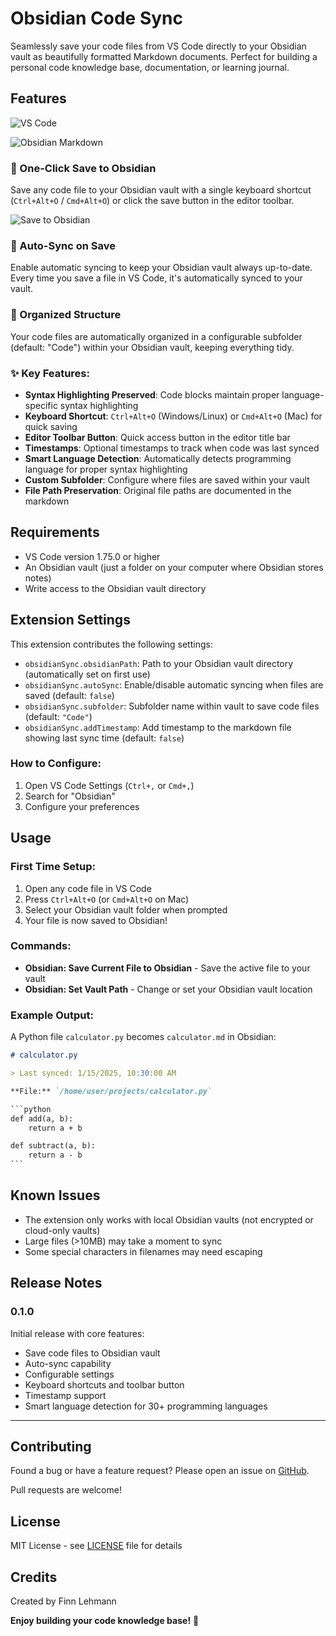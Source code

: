 # Obsidian Code Sync

Seamlessly save your code files from VS Code directly to your Obsidian vault as beautifully formatted Markdown documents. Perfect for building a personal code knowledge base, documentation, or learning journal.

## Features
![VS Code](https://raw.githubusercontent.com/FinnLeh/vscode-obsidian-sync/main/images/vsCode_screenshot.png)

![Obsidian Markdown](https://raw.githubusercontent.com/FinnLeh/vscode-obsidian-sync/main/images/Obsidian_screenshot.png)


### 📝 One-Click Save to Obsidian
Save any code file to your Obsidian vault with a single keyboard shortcut (`Ctrl+Alt+O` / `Cmd+Alt+O`) or click the save button in the editor toolbar.

![Save to Obsidian](https://raw.githubusercontent.com/FinnLeh/vscode-obsidian-sync/main/images/feature-save.png)

### 🔄 Auto-Sync on Save
Enable automatic syncing to keep your Obsidian vault always up-to-date. Every time you save a file in VS Code, it's automatically synced to your vault.

### 📁 Organized Structure
Your code files are automatically organized in a configurable subfolder (default: "Code") within your Obsidian vault, keeping everything tidy.

### ✨ Key Features:
- **Syntax Highlighting Preserved**: Code blocks maintain proper language-specific syntax highlighting
- **Keyboard Shortcut**: `Ctrl+Alt+O` (Windows/Linux) or `Cmd+Alt+O` (Mac) for quick saving  
- **Editor Toolbar Button**: Quick access button in the editor title bar
- **Timestamps**: Optional timestamps to track when code was last synced
- **Smart Language Detection**: Automatically detects programming language for proper syntax highlighting
- **Custom Subfolder**: Configure where files are saved within your vault
- **File Path Preservation**: Original file paths are documented in the markdown

## Requirements

- VS Code version 1.75.0 or higher
- An Obsidian vault (just a folder on your computer where Obsidian stores notes)
- Write access to the Obsidian vault directory

## Extension Settings

This extension contributes the following settings:

* `obsidianSync.obsidianPath`: Path to your Obsidian vault directory (automatically set on first use)
* `obsidianSync.autoSync`: Enable/disable automatic syncing when files are saved (default: `false`)
* `obsidianSync.subfolder`: Subfolder name within vault to save code files (default: `"Code"`)
* `obsidianSync.addTimestamp`: Add timestamp to the markdown file showing last sync time (default: `false`)

### How to Configure:
1. Open VS Code Settings (`Ctrl+,` or `Cmd+,`)
2. Search for "Obsidian"
3. Configure your preferences

## Usage

### First Time Setup:
1. Open any code file in VS Code
2. Press `Ctrl+Alt+O` (or `Cmd+Alt+O` on Mac)
3. Select your Obsidian vault folder when prompted
4. Your file is now saved to Obsidian!

### Commands:
- **Obsidian: Save Current File to Obsidian** - Save the active file to your vault
- **Obsidian: Set Vault Path** - Change or set your Obsidian vault location

### Example Output:
A Python file `calculator.py` becomes `calculator.md` in Obsidian:

```markdown
# calculator.py

> Last synced: 1/15/2025, 10:30:00 AM

**File:** `/home/user/projects/calculator.py`

​```python
def add(a, b):
    return a + b

def subtract(a, b):
    return a - b
​```
```

## Known Issues

- The extension only works with local Obsidian vaults (not encrypted or cloud-only vaults)
- Large files (>10MB) may take a moment to sync
- Some special characters in filenames may need escaping

## Release Notes

### 0.1.0
Initial release with core features:
- Save code files to Obsidian vault
- Auto-sync capability
- Configurable settings
- Keyboard shortcuts and toolbar button
- Timestamp support
- Smart language detection for 30+ programming languages

---

## Contributing

Found a bug or have a feature request? Please open an issue on [GitHub](https://github.com/FinnLeh/vscode-obsidian-sync/issues).

Pull requests are welcome! 

## License

MIT License - see [LICENSE](LICENSE) file for details

## Credits

Created by Finn Lehmann

**Enjoy building your code knowledge base!** 🚀